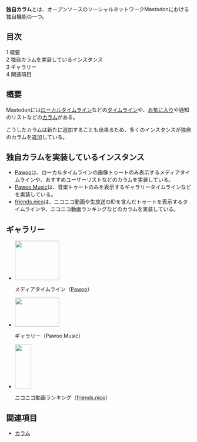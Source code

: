 <div>

**独自カラム**とは、オープンソースのソーシャルネットワークMastodonにおける独自機能の一つ。

<div id="toc">

<div lang="ja" dir="ltr">

## 目次

</div>

-   [1 概要](#.E6.A6.82.E8.A6.81)
-   [2 独自カラムを実装しているインスタンス](#.E7.8B.AC.E8.87.AA.E3.82.AB.E3.83.A9.E3.83.A0.E3.82.92.E5.AE.9F.E8.A3.85.E3.81.97.E3.81.A6.E3.81.84.E3.82.8B.E3.82.A4.E3.83.B3.E3.82.B9.E3.82.BF.E3.83.B3.E3.82.B9)
-   [3 ギャラリー](#.E3.82.AE.E3.83.A3.E3.83.A9.E3.83.AA.E3.83.BC)
-   [4 関連項目](#.E9.96.A2.E9.80.A3.E9.A0.85.E7.9B.AE)

</div>

## 概要

Mastodonには[ローカルタイムライン](/%E3%83%AD%E3%83%BC%E3%82%AB%E3%83%AB%E3%82%BF%E3%82%A4%E3%83%A0%E3%83%A9%E3%82%A4%E3%83%B3 "ローカルタイムライン")などの[タイムライン](/%E3%82%BF%E3%82%A4%E3%83%A0%E3%83%A9%E3%82%A4%E3%83%B3 "タイムライン")や、[お気に入り](/%E3%81%8A%E6%B0%97%E3%81%AB%E5%85%A5%E3%82%8A "お気に入り")や通知のリストなどの[カラム](/%E3%82%AB%E3%83%A9%E3%83%A0 "カラム")がある。

こうしたカラムは新たに追加することも出来るため、多くのインスタンスが独自のカラムを追加している。

## 独自カラムを実装しているインスタンス

-   [Pawoo](/Pawoo "Pawoo")は、ローカルタイムラインの画像トゥートのみ表示するメディアタイムラインや、おすすめユーザーリストなどのカラムを実装している。
-   [Pawoo Music](/Pawoo#Pawoo_Music "Pawoo")は、音楽トゥートのみを表示するギャラリータイムラインなどを実装している。
-   [friends.nico](/Friends.nico "Friends.nico")は、ニコニコ動画や生放送のIDを含んだトゥートを表示するタイムラインや、ニコニコ動画ランキングなどのカラムを実装している。

## ギャラリー

-   <div>

    <div>

    <div>

    [<img src="/images/thumb/f/fa/%E3%82%B9%E3%82%AF%E3%83%AA%E3%83%BC%E3%83%B3%E3%82%B7%E3%83%A7%E3%83%83%E3%83%88_2017-04-24_20.21.08.png/120px-%E3%82%B9%E3%82%AF%E3%83%AA%E3%83%BC%E3%83%B3%E3%82%B7%E3%83%A7%E3%83%83%E3%83%88_2017-04-24_20.21.08.png" srcset="/images/thumb/f/fa/%E3%82%B9%E3%82%AF%E3%83%AA%E3%83%BC%E3%83%B3%E3%82%B7%E3%83%A7%E3%83%83%E3%83%88_2017-04-24_20.21.08.png/180px-%E3%82%B9%E3%82%AF%E3%83%AA%E3%83%BC%E3%83%B3%E3%82%B7%E3%83%A7%E3%83%83%E3%83%88_2017-04-24_20.21.08.png 1.5x, /images/thumb/f/fa/%E3%82%B9%E3%82%AF%E3%83%AA%E3%83%BC%E3%83%B3%E3%82%B7%E3%83%A7%E3%83%83%E3%83%88_2017-04-24_20.21.08.png/240px-%E3%82%B9%E3%82%AF%E3%83%AA%E3%83%BC%E3%83%B3%E3%82%B7%E3%83%A7%E3%83%83%E3%83%88_2017-04-24_20.21.08.png 2x" width="120" height="107" />](/%E3%83%95%E3%82%A1%E3%82%A4%E3%83%AB:%E3%82%B9%E3%82%AF%E3%83%AA%E3%83%BC%E3%83%B3%E3%82%B7%E3%83%A7%E3%83%83%E3%83%88_2017-04-24_20.21.08.png)

    </div>

    </div>

    <div>

    メディアタイムライン（[Pawoo](/Pawoo "Pawoo")）

    </div>

    </div>

-   <div>

    <div>

    <div>

    [<img src="/images/thumb/5/54/PawooMusic_new.png/120px-PawooMusic_new.png" srcset="/images/thumb/5/54/PawooMusic_new.png/180px-PawooMusic_new.png 1.5x, /images/thumb/5/54/PawooMusic_new.png/240px-PawooMusic_new.png 2x" width="120" height="79" />](/%E3%83%95%E3%82%A1%E3%82%A4%E3%83%AB:PawooMusic_new.png)

    </div>

    </div>

    <div>

    ギャラリー（Pawoo Music）

    </div>

    </div>

-   <div>

    <div>

    <div>

    [<img src="/images/thumb/1/1e/Nicoranking.jpeg/44px-Nicoranking.jpeg" srcset="/images/thumb/1/1e/Nicoranking.jpeg/66px-Nicoranking.jpeg 1.5x, /images/thumb/1/1e/Nicoranking.jpeg/88px-Nicoranking.jpeg 2x" width="44" height="120" />](/%E3%83%95%E3%82%A1%E3%82%A4%E3%83%AB:Nicoranking.jpeg)

    </div>

    </div>

    <div>

    ニコニコ動画ランキング（[friends.nico](/Friends.nico "Friends.nico")）

    </div>

    </div>

## 関連項目

-   [カラム](/%E3%82%AB%E3%83%A9%E3%83%A0 "カラム")

</div>
